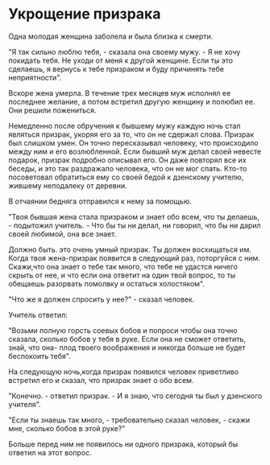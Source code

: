 # Укрощение призрака

Одна молодая женщина заболела и была близка к смерти.

"Я так сильно люблю тебя, - сказала она своему мужу. - Я не хочу покидать тебя. Не уходи от меня к другой женщине. Если ты это сделаешь, я вернусь к тебе призраком и буду причинять тебе неприятности".

Вскоре жена умерла. В течение трех месяцев муж исполнял ее последнее желание, а потом встретил другую женщину и полюбил ее. Они решили пожениться.

Немедленно после обручения к бывшему мужу каждую ночь стал являться призрак, укоряя его за то, что он не сдержал слова. Призрак был слишком умен. Он точно пересказывал человеку, что происходило между ним и его возлюбленной. Если бывший муж делал своей невесте подарок, призрак подробно описывал его. Он даже повторял все их беседы, и это так раздражало человека, что он не мог спать. Кто-то посоветовал обратиться ему со своей бедой к дзенскому учителю, жившему неподалеку от деревни.

В отчаянии бедняга отправился к нему за помощью.

"Твоя бывшая жена стала призраком и знает обо всем, что ты делаешь, - подытожил учитель. - Что бы ты ни делал, ни говорил, что бы ни дарил своей любимой, она все знает.

Должно быть. это очень умный призрак. Ты должен восхищаться им. Когда твоя жена-призрак появится в следующий раз, поторгуйся с ним. Скажи,что она знает о тебе так много, что тебе не удастся ничего скрыть от нее, и что если она ответит на один твой вопрос, то ты обещаешь разорвать помолвку и остаться холостяком".

"Что же я должен спросить у нее?" - сказал человек.

Учитель ответил:

"Возьми полную горсть соевых бобов и попроси чтобы она точно сказала, сколько бобов у тебя в руке. Если она не сможет ответить, знай, что она- плод твоего воображения и никогда больше не будет беспокоить тебя".

На следующую ночь,когда призрак появился человек приветливо встретил его и сказал, что призрак знает о обо всем.

"Конечно. - ответил призрак. - И я знаю, что сегодня ты был у дзенского учителя".

"Если ты знаешь так много, - требовательно сказал человек, - скажи мне, сколько бобов в этой руке?"

Больше перед ним не появилось ни одного призрака, который бы ответил на этот вопрос.
